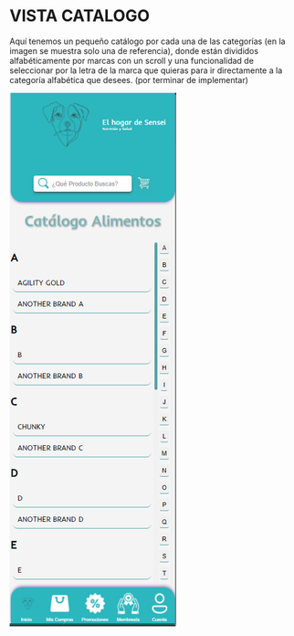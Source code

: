 # VISTA CATALOGO

Aquí tenemos un pequeño catálogo por cada una de las categorías (en la imagen se muestra solo una de referencia), donde están divididos alfabéticamente por marcas con un scroll y una funcionalidad de seleccionar por la letra de la marca que quieras para ir directamente a la categoría alfabética que desees. (por terminar de implementar)

![CATALOGO](static/src/vista-catalogo.png)
